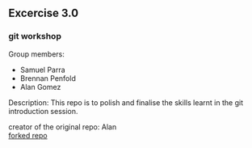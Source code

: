 ## Excercise 3.0
### git workshop

Group members:<br>
* Samuel Parra
* Brennan Penfold
* Alan Gomez

Description:
This repo is to polish and finalise the skills learnt in the git introduction session.

creator of the original repo: Alan <br>
[forked repo](https://github.com/samuelpg/exercise3)
